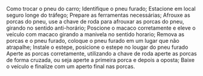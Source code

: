 Como trocar o pneu do carro;
Identifique o pneu furado;
Estacione em local seguro longe do tráfego;
Prepare as ferramentas necessárias;
Afrouxe as porcas do pneu, use a chave de roda para afrouxar as porcas do pneu, girando no sentido anti-horário;
Poscione o macaco corretamente e eleve o veículo com macaco girando a manivela no sentido horario;
Remova as porcas e o pneu furado, coloque o pneu furado em um lugar que não atrapalhe;
Instale o estepe, posicione o estepe no lougar do pneu furado
Aperte as porcas corretamente, utilizando a chave de roda aperte as porcas de forma cruzada, ou seja aperte a primeira porca e depois a oposta;
Baixe o veículo e finalize com um aperto final nas porcas.
